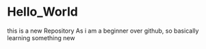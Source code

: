# Hello_World
this is a new Repository
As i am a beginner over github, so basically learning something new


